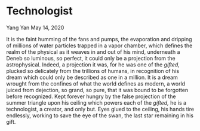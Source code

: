 # Technologist

Yang Yan
May 14, 2020

It is the faint humming of the fans and pumps, the evaporation and dripping of millions of water particles trapped in a vapor chamber, which defines the realm of the physical as it weaves in and out of his mind, underneath a Deneb so luminous, so perfect, it could only be a projection from the astrophysical. Indeed, a projection it was, for he was one of the *gifted,* plucked so delicately from the trillions of humans, in recognition of his dream which could only be described as one in a million. It is a dream wrought from the confines of what the world defines as modern, a world juiced from dejection, so grand, so pure, that it was bound to be forgotten before recognized. Kept forever hungry by the false projection of the summer triangle upon his ceiling which powers each of the *gifted,* he is a technologist, a creator, and only but. Eyes glued to the ceiling, his hands tire endlessly, working to save the eye of the swan, the last star remaining in his gift.
